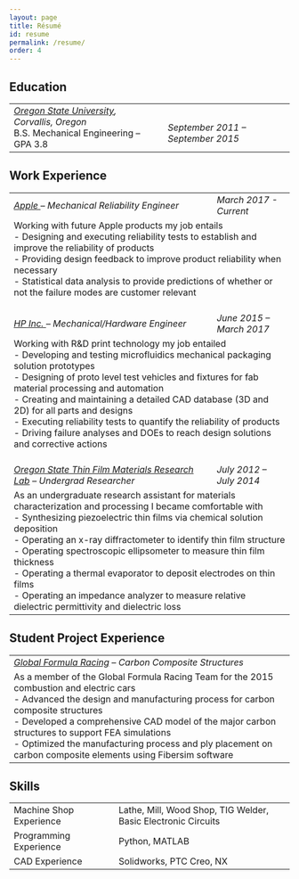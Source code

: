 ```yaml
---
layout: page
title: Résumé
id: resume
permalink: /resume/
order: 4
---
```


## Education
<table class="resume-table" id="education-table">
  <tbody>
    <tr>
      <td>
        <i><a href="http://oregonstate.edu">Oregon State University</a>, Corvallis, Oregon</i><br>
        <span> B.S. Mechanical Engineering – GPA 3.8</span>
      </td>
      <td>    
      </td>
      <td>
        <i><br>September 2011 – September 2015</i>
      </td>
    </tr>
  </tbody>
</table>

## Work Experience
<table class="resume-table">
  <tbody>
   <tr>
      <td>
      <i><a href="https://www.apple.com/"> Apple </a> – Mechanical Reliability Engineer</i>
      </td>
      <td>
        <i>March 2017 - Current</i>
      </td>
    </tr>
    <tr class="list-row">
      <td colspan="2">
        Working with future Apple products my job entails<br>
        - Designing and executing reliability tests to establish and improve the reliability of products<br>
        - Providing design feedback to improve product reliability when necessary<br>
        - Statistical data analysis to provide predictions of whether or not the failure modes are customer relevant<br>
        <br>
      </td>
    </tr>
    <tr>
      <td>
      <i><a href="https://www8.hp.com/us/en/home.html">HP Inc. </a> – Mechanical/Hardware Engineer</i>
      </td>
      <td>
        <i>June 2015 – March 2017</i>
      </td>
    </tr>
    <tr class="list-row">
      <td colspan="2">
        Working with R&D print technology my job entailed<br>
        - Developing and testing microfluidics mechanical packaging solution prototypes<br>
        - Designing of proto level test vehicles and fixtures for fab material processing and automation<br>
        - Creating and maintaining a detailed CAD database (3D and 2D) for all parts and designs<br>
        - Executing reliability tests to quantify the reliability of products<br>
        - Driving failure analyses and DOEs to reach design solutions and corrective actions<br>
        <br>
      </td>
    </tr>
    <tr>
      <td>
      <i><a href="https://mime.oregonstate.edu/people/brady-j-gibbons">Oregon State Thin Film Materials Research Lab</a> – Undergrad Researcher</i>
      </td>
      <td>
        <i>July 2012 – July 2014</i>
      </td>
    </tr>
    <tr class="list-row">
      <td colspan="2">
        As an undergraduate research assistant for materials characterization and processing I became comfortable with<br>
        - Synthesizing piezoelectric thin films via chemical solution deposition<br>
        - Operating an x-ray diffractometer to identify thin film structure<br>
        - Operating spectroscopic ellipsometer to measure thin film thickness<br>
        - Operating a thermal evaporator to deposit electrodes on thin films<br>
        - Operating an impedance analyzer to measure relative dielectric permittivity and dielectric loss<br>
      </td>
    </tr>
  </tbody>
</table>

## Student Project Experience
<table class="resume-table">
  <tbody>
    <tr>
      <td><i><a href="https://www.global-formula-racing.com/en/">Global Formula Racing</a> – Carbon Composite Structures</i></td>
    </tr>
    <tr class="list-row">
      <td>
        As a member of the Global Formula Racing Team for the 2015 combustion and electric cars<br>
        - Advanced the design and manufacturing process for carbon composite structures<br>
        - Developed a comprehensive CAD model of the major carbon structures to support FEA simulations<br>
        - Optimized the manufacturing process and ply placement on carbon composite elements using Fibersim software<br>
      </td>
    </tr>

  </tbody>
</table>

## Skills
<table class="resume-table" id="skills-table">
  <tbody>
    <tr>
      <td>Machine Shop Experience    </td>
      <td> <p></p>  
      </td>
      <td>Lathe, Mill, Wood Shop, TIG Welder, Basic Electronic Circuits</td>
    </tr>
    <tr>
      <td>Programming Experience   </td>
      <td> <p></p>   
      </td>
      <td>Python, MATLAB </td>
    </tr>
    <tr>
      <td>CAD Experience</td>
      <td> <p></p> 
      </td>
      <td>Solidworks, PTC Creo, NX</td>
    </tr>
  </tbody>
</table>
